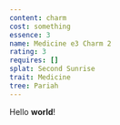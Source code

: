 ```yaml
---
content: charm
cost: something
essence: 3
name: Medicine e3 Charm 2
rating: 3
requires: []
splat: Second Sunrise
trait: Medicine
tree: Pariah
---
```


Hello **world**!
